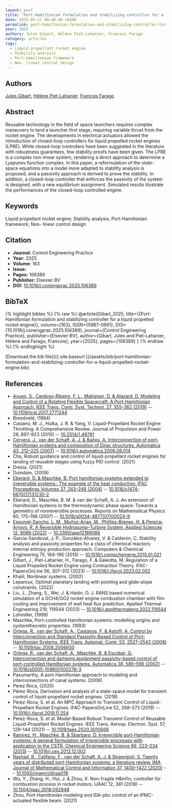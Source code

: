 ```yaml
---
layout: post
title: "Port-Hamiltonian formulation and stabilizing controller for a liquid propelled rocket engine"
date: 2025-05-17 00:00:00 +0100
permalink: port-hamiltonian-formulation-and-stabilizing-controller-for-a-liquid-propelled-rocket-engine
year: 2025
authors: Jules Gibart, Hélène Piet-Lahanier, Francois Farago
category: articles
tags:
  - Liquid propellant rocket engine
  - Stability analysis
  - Port-Hamiltonian framework
  - Non- linear control design
---
```

 
## Authors
[Jules Gibart](authors/jules-gibart), [Hélène Piet-Lahanier](authors/helene-piet-lahanier), [Francois Farago](authors/francois-farago)
 
## Abstract
Reusable technology in the field of space launchers requires complex maneuvers to land a launcher first stage, requiring variable thrust from the rocket engine. The developments in electrical actuators allowed the introduction of closed-loop controllers for liquid propelled rocket engines (LPRE). While closed-loop controllers have been suggested in the literature with robustness guarantees, few stability proofs have been given. The LPRE is a complex non-linear system, rendering a direct approach to determine a Lyapunov function complex. In this paper, a reformulation of the state-space equations into a model more adapted to stability analysis is proposed, and a passivity approach is derived to prove the stability. In addition, a closed-loop controller that enforces the passivity of the system is designed, with a new equilibrium assignment. Simulated results illustrate the performances of the closed-loop controlled engine.
 
## Keywords
Liquid propellant rocket engine; Stability analysis; Port-Hamiltonian framework; Non- linear control design
 
## Citation
- **Journal:** Control Engineering Practice
- **Year:** 2025
- **Volume:** 163
- **Issue:** 
- **Pages:** 106389
- **Publisher:** Elsevier BV
- **DOI:** [10.1016/j.conengprac.2025.106389](https://doi.org/10.1016/j.conengprac.2025.106389)
 
## BibTeX
{% highlight bibtex %}
{% raw %}
@article{Gibart_2025,
  title={{Port-Hamiltonian formulation and stabilizing controller for a liquid propelled rocket engine}},
  volume={163},
  ISSN={0967-0661},
  DOI={10.1016/j.conengprac.2025.106389},
  journal={Control Engineering Practice},
  publisher={Elsevier BV},
  author={Gibart, Jules and Piet-Lahanier, Hélène and Farago, Francois},
  year={2025},
  pages={106389}
}
{% endraw %}
{% endhighlight %}
 
[Download the bib file]({{ site.baseurl }}/assets/bib/port-hamiltonian-formulation-and-stabilizing-controller-for-a-liquid-propelled-rocket-engine.bib)
 
## References
- [Aoues, S., Cardoso-Ribeiro, F. L., Matignon, D. & Alazard, D. Modeling and Control of a Rotating Flexible Spacecraft: A Port-Hamiltonian Approach. IEEE Trans. Contr. Syst. Technol. 27, 355–362 (2019)](modeling-and-control-of-a-rotating-flexible-spacecraft-a-port-hamiltonian-approach) -- [10.1109/tcst.2017.2771244](https://doi.org/10.1109/tcst.2017.2771244)
- Breedveld, (1984)
- Casiano, M. J., Hulka, J. R. & Yang, V. Liquid-Propellant Rocket Engine Throttling: A Comprehensive Review. Journal of Propulsion and Power 26, 897–923 (2010) -- [10.2514/1.49791](https://doi.org/10.2514/1.49791)
- [Cervera, J., van der Schaft, A. J. & Baños, A. Interconnection of port-Hamiltonian systems and composition of Dirac structures. Automatica 43, 212–225 (2007)](interconnection-of-port-hamiltonian-systems-and-composition-of-dirac-structures) -- [10.1016/j.automatica.2006.08.014](https://doi.org/10.1016/j.automatica.2006.08.014)
- Cha, Robust guidance and control of liquid-propellant rocket engines for landing of reusable stages using fuzzy PID control. (2021)
- Dresia, (2021)
- Duindam, (2009)
- [Eberard, D. & Maschke, B. Port hamiltonian systems extended to irreversible systems : The example of the heat conduction. IFAC Proceedings Volumes 37, 243–248 (2004)](port-hamiltonian-systems-extended-to-irreversible-systems-the-example-of-the-heat-conduction) -- [10.1016/s1474-6670(17)31230-2](https://doi.org/10.1016/s1474-6670(17)31230-2)
- Eberard, D., Maschke, B. M. & van der Schaft, A. J. An extension of Hamiltonian systems to the thermodynamic phase space: Towards a geometry of nonreversible processes. Reports on Mathematical Physics 60, 175–198 (2007) -- [10.1016/s0034-4877(07)00024-9](https://doi.org/10.1016/s0034-4877(07)00024-9)
- [Esquivel-Sancho, L. M., Muñoz-Arias, M., Phillips-Brenes, H. & Pereira-Arroyo, R. A Reversible Hydropump–Turbine System. Applied Sciences 12, 9086 (2022)](a-reversible-hydropump-turbine-system) -- [10.3390/app12189086](https://doi.org/10.3390/app12189086)
- García-Sandoval, J. P., González-Álvarez, V. & Calderón, C. Stability analysis and passivity properties for a class of chemical reactors: Internal entropy production approach. Computers &amp; Chemical Engineering 75, 184–195 (2015) -- [10.1016/j.compchemeng.2015.01.021](https://doi.org/10.1016/j.compchemeng.2015.01.021)
- Gibart, J., Piet-Lahanier, H., Farago, F. & Galeotta, M. Regulation of a Liquid Propelled Rocket Engine using Contraction Theory. IFAC-PapersOnLine 56, 307–312 (2023) -- [10.1016/j.ifacol.2023.02.052](https://doi.org/10.1016/j.ifacol.2023.02.052)
- Khalil, Nonlinear systems. (2002)
- Leparoux, Optimal planetary landing with pointing and glide-slope constraints. (2022)
- Liu, J., Zhang, S., Wei, J. & Haidn, O. J. RANS based numerical simulation of a GCH4/GO2 rocket engine combustion chamber with film cooling and improvement of wall heat flux prediction. Applied Thermal Engineering 219, 119544 (2023) -- [10.1016/j.applthermaleng.2022.119544](https://doi.org/10.1016/j.applthermaleng.2022.119544)
- Lohmiller, (1999)
- Maschke, Port-controlled Hamiltonian systems: modelling origins and systemtheoretic properties. (1993)
- [Ortega, R., van der Schaft, A., Castanos, F. & Astolfi, A. Control by Interconnection and Standard Passivity-Based Control of Port-Hamiltonian Systems. IEEE Trans. Automat. Contr. 53, 2527–2542 (2008)](control-by-interconnection-and-standard-passivity-based-control-of-port-hamiltonian-systems) -- [10.1109/tac.2008.2006930](https://doi.org/10.1109/tac.2008.2006930)
- [Ortega, R., van der Schaft, A., Maschke, B. & Escobar, G. Interconnection and damping assignment passivity-based control of port-controlled Hamiltonian systems. Automatica 38, 585–596 (2002)](interconnection-and-damping-assignment-passivity-based-control-of-port-controlled-hamiltonian-systems) -- [10.1016/s0005-1098(01)00278-3](https://doi.org/10.1016/s0005-1098(01)00278-3)
- Pasumarthy, A port-Hamiltonian approach to modeling and interconnections of canal systems. (2006)
- Perez Roca, (2020)
- Pérez-Roca, Derivation and analysis of a state-space model for transient control of liquid-propellant rocket engines. (2018)
- Pérez-Roca, S. et al. An MPC Approach to Transient Control of Liquid-Propellant Rocket Engines. IFAC-PapersOnLine 52, 268–273 (2019) -- [10.1016/j.ifacol.2019.11.254](https://doi.org/10.1016/j.ifacol.2019.11.254)
- Perez-Roca, S. et al. Model-Based Robust Transient Control of Reusable Liquid-Propellant Rocket Engines. IEEE Trans. Aerosp. Electron. Syst. 57, 129–144 (2021) -- [10.1109/taes.2020.3010668](https://doi.org/10.1109/taes.2020.3010668)
- [Ramirez, H., Maschke, B. & Sbarbaro, D. Irreversible port-Hamiltonian systems: A general formulation of irreversible processes with application to the CSTR. Chemical Engineering Science 89, 223–234 (2013)](irreversible-port-hamiltonian-systems-a-general-formulation-of-irreversible-processes-with-application-to-the-cstr) -- [10.1016/j.ces.2012.12.002](https://doi.org/10.1016/j.ces.2012.12.002)
- [Rashad, R., Califano, F., van der Schaft, A. J. & Stramigioli, S. Twenty years of distributed port-Hamiltonian systems: a literature review. IMA Journal of Mathematical Control and Information 37, 1400–1422 (2020)](twenty-years-of-distributed-port-hamiltonian-systems-a-literature-review) -- [10.1093/imamci/dnaa018](https://doi.org/10.1093/imamci/dnaa018)
- Wu, Y., Zhang, H., Hui, J. & Zhou, X. Non-fragile H&amp;infin; controller for combustion process in rocket motors. IJAAC 12, 381 (2018) -- [10.1504/ijaac.2018.092848](https://doi.org/10.1504/ijaac.2018.092848)
- Zhou, Port-Hamiltonian modeling and IDA-pbc control of an IPMC-actuated flexible beam. (2021)

